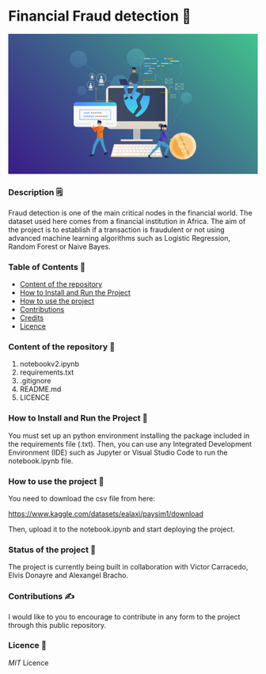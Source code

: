 # **Financial Fraud detection**  📘
![](https://github.com/Elvis-Donayre/Fincial_Fraud_Detection/blob/main/frauddetection.png)

### **Description**  🗒️

Fraud detection is one of the main critical nodes in the financial world. The dataset used here comes from a financial institution in Africa. The aim
of the project is to establish if a transaction is fraudulent or not using advanced machine learning algorithms such as Logistic Regression, Random Forest or Naive Bayes.


### **Table of Contents**  📑

- [Content of the repository](#content-of-the-repository)
- [How to Install and Run the Project](#how-to-install-and-run-the-project)
- [How to use the project](#how-to-use-the-project)
- [Contributions](#Contributions)
- [Credits](#credits)
- [Licence](#Licence)

### **Content of the repository**  🔡

1. notebookv2.ipynb
2. requirements.txt
3. .gitignore
4. README.md
5. LICENCE

### **How to Install and Run the Project**  🏃

You must set up an python environment installing the package included in the requirements file (.txt). Then, you can use any Integrated Development Environment (IDE) such as Jupyter or Visual Studio Code to run the
notebook.ipynb file.

### **How to use the project**  📂

You need to download the csv file from here:

https://www.kaggle.com/datasets/ealaxi/paysim1/download

Then, upload it to the notebook.ipynb and start deploying the project.

### **Status of the project**  🚉

The project is currently being built in collaboration with Victor Carracedo, Elvis Donayre and Alexangel Bracho.

### **Contributions**  ✍️

I would like to you to encourage to contribute in any form to the project through this public repository. 

### **Licence**  👮

*MIT* Licence
